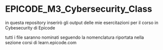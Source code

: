 # EPICODE_M3_Cybersecurity_Class
in questa repository inserirò gli output delle mie esercitazioni per il corso in Cybesecurity di Epicode

tutti i file saranno nominati seguendo la nomenclatura riportata nella sezione corsi di learn.epicode.com

